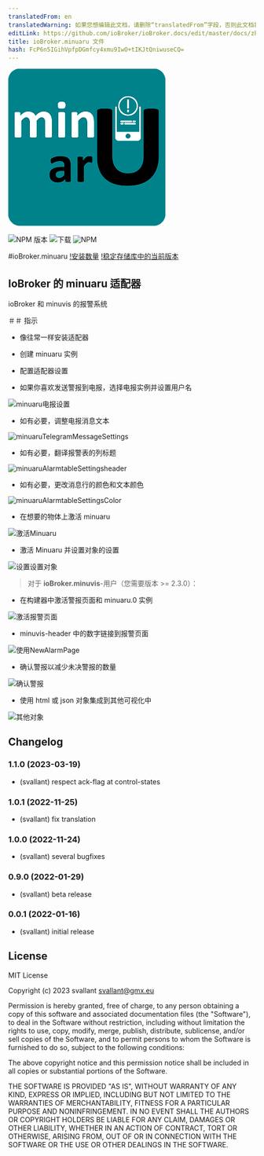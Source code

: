 ```yaml
---
translatedFrom: en
translatedWarning: 如果您想编辑此文档，请删除“translatedFrom”字段，否则此文档将再次自动翻译
editLink: https://github.com/ioBroker/ioBroker.docs/edit/master/docs/zh-cn/adapterref/iobroker.minuaru/README.md
title: ioBroker.minuaru 文件
hash: FcP6n5IGihVpfpDGmfcy4xmu9IwO+tIKJtQniwuseCQ=
---
```

![标识](../../../en/adapterref/iobroker.minuaru/admin/minuaru.png)

![NPM 版本](https://img.shields.io/npm/v/iobroker.minuaru.svg)
![下载](https://img.shields.io/npm/dm/iobroker.minuaru.svg)
![NPM](https://nodei.co/npm/iobroker.minuaru.png?downloads=true)

#ioBroker.minuaru
[!安装数量](https://iobroker.live/badges/minuaru-installed.svg) [!稳定存储库中的当前版本](https://iobroker.live/badges/minuaru-stable.svg)

## IoBroker 的 minuaru 适配器
ioBroker 和 minuvis 的报警系统

＃＃ 指示
- 像往常一样安装适配器
- 创建 minuaru 实例
- 配置适配器设置

- 如果你喜欢发送警报到电报，选择电报实例并设置用户名

![minuaru电报设置](https://user-images.githubusercontent.com/20790635/151257135-3b8e335f-9510-4531-9452-a982426011ab.png)

- 如有必要，调整电报消息文本

![minuaruTelegramMessageSettings](https://user-images.githubusercontent.com/20790635/151257507-b882a3ec-88b3-4c91-bc24-c774db30908f.png)

- 如有必要，翻译报警表的列标题

![minuaruAlarmtableSettingsheader](https://user-images.githubusercontent.com/20790635/151255365-4613045d-c868-4e5e-b428-9077b7ae6f99.png)

- 如有必要，更改消息行的颜色和文本颜色

![minuaruAlarmtableSettingsColor](https://user-images.githubusercontent.com/20790635/151256690-ee9bead9-9277-4438-998b-c04d8c566124.png)

- 在想要的物体上激活 minuaru

![激活Minuaru](https://user-images.githubusercontent.com/20790635/151258456-58e99565-8af5-4200-a1f0-c6c75f4351d2.png)

- 激活 Minuaru 并设置对象的设置

![设置设置对象](https://user-images.githubusercontent.com/20790635/151258700-4d3ca8ca-5df0-4c3d-9638-968b97d788eb.png)

> 对于 **ioBroker.minuvis**-用户（您需要版本 >= 2.3.0）：

- 在构建器中激活警报页面和 minuaru.0 实例

![激活报警页面](https://user-images.githubusercontent.com/20790635/151258040-6bb074e3-bd35-45b5-9888-5e826a7d3edc.png)

- minuvis-header 中的数字链接到报警页面

![使用NewAlarmPage](https://user-images.githubusercontent.com/20790635/151259455-c8d5a676-027a-4651-813b-211ca2083fd9.png)

- 确认警报以减少未决警报的数量

![确认警报](https://user-images.githubusercontent.com/20790635/151259642-4daec6cf-35fa-4e68-9d92-0000c2d41c25.png)

- 使用 html 或 json 对象集成到其他可视化中

![其他对象](https://user-images.githubusercontent.com/20790635/151259992-61758c9c-e102-4f38-ae0e-931721d04a17.png)

## Changelog
### 1.1.0 (2023-03-19)
* (svallant) respect ack-flag at control-states

### 1.0.1 (2022-11-25)
* (svallant) fix translation

### 1.0.0 (2022-11-24)
* (svallant) several bugfixes

### 0.9.0 (2022-01-29)
* (svallant) beta release

### 0.0.1 (2022-01-16)
* (svallant) initial release

## License
MIT License

Copyright (c) 2023 svallant <svallant@gmx.eu>

Permission is hereby granted, free of charge, to any person obtaining a copy
of this software and associated documentation files (the "Software"), to deal
in the Software without restriction, including without limitation the rights
to use, copy, modify, merge, publish, distribute, sublicense, and/or sell
copies of the Software, and to permit persons to whom the Software is
furnished to do so, subject to the following conditions:

The above copyright notice and this permission notice shall be included in all
copies or substantial portions of the Software.

THE SOFTWARE IS PROVIDED "AS IS", WITHOUT WARRANTY OF ANY KIND, EXPRESS OR
IMPLIED, INCLUDING BUT NOT LIMITED TO THE WARRANTIES OF MERCHANTABILITY,
FITNESS FOR A PARTICULAR PURPOSE AND NONINFRINGEMENT. IN NO EVENT SHALL THE
AUTHORS OR COPYRIGHT HOLDERS BE LIABLE FOR ANY CLAIM, DAMAGES OR OTHER
LIABILITY, WHETHER IN AN ACTION OF CONTRACT, TORT OR OTHERWISE, ARISING FROM,
OUT OF OR IN CONNECTION WITH THE SOFTWARE OR THE USE OR OTHER DEALINGS IN THE
SOFTWARE.